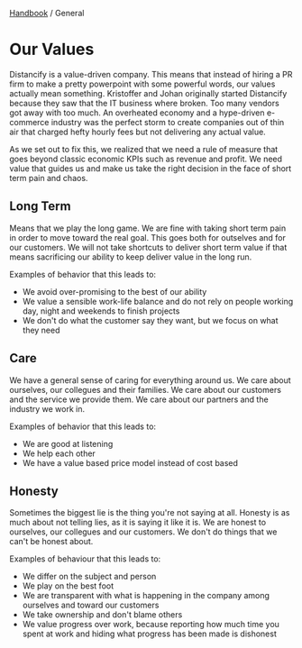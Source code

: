 [Handbook](../README.md) / General

# Our Values

Distancify is a value-driven company. This means that instead of hiring a PR firm to make a pretty powerpoint with some powerful words, our values actually mean something. Kristoffer and Johan originally started Distancify because they saw that the IT business where broken. Too many vendors got away with too much. An overheated economy and a hype-driven e-commerce industry was the perfect storm to create companies out of thin air that charged hefty hourly fees but not delivering any actual value.

As we set out to fix this, we realized that we need a rule of measure that goes beyond classic economic KPIs such as revenue and profit. We need value that guides us and make us take the right decision in the face of short term pain and chaos.

## Long Term

Means that we play the long game. We are fine with taking short term pain in order to move toward the real goal. This goes both for outselves and for our customers. We will not take shortcuts to deliver short term value if that means sacrificing our ability to keep deliver value in the long run.

Examples of behavior that this leads to:

- We avoid over-promising to the best of our ability
- We value a sensible work-life balance and do not rely on people working day, night and weekends to finish projects
- We don't do what the customer say they want, but we focus on what they need

## Care

We have a general sense of caring for everything around us. We care about ourselves, our collegues and their families. We care about our customers and the service we provide them. We care about our partners and the industry we work in.

Examples of behavior that this leads to:

- We are good at listening
- We help each other
- We have a value based price model instead of cost based

## Honesty

Sometimes the biggest lie is the thing you're not saying at all. Honesty is as much about not telling lies, as it is saying it like it is. We are honest to ourselves, our collegues and our customers. We don't do things that we can't be honest about.

Examples of behaviour that this leads to:

- We differ on the subject and person
- We play on the best foot
- We are transparent with what is happening in the company among ourselves and toward our customers
- We take ownership and don't blame others
- We value progress over work, because reporting how much time you spent at work and hiding what progress has been made is dishonest